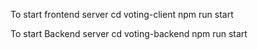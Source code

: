 To start frontend server 
cd voting-client
npm run start


To start Backend server 
cd voting-backend
npm run start

